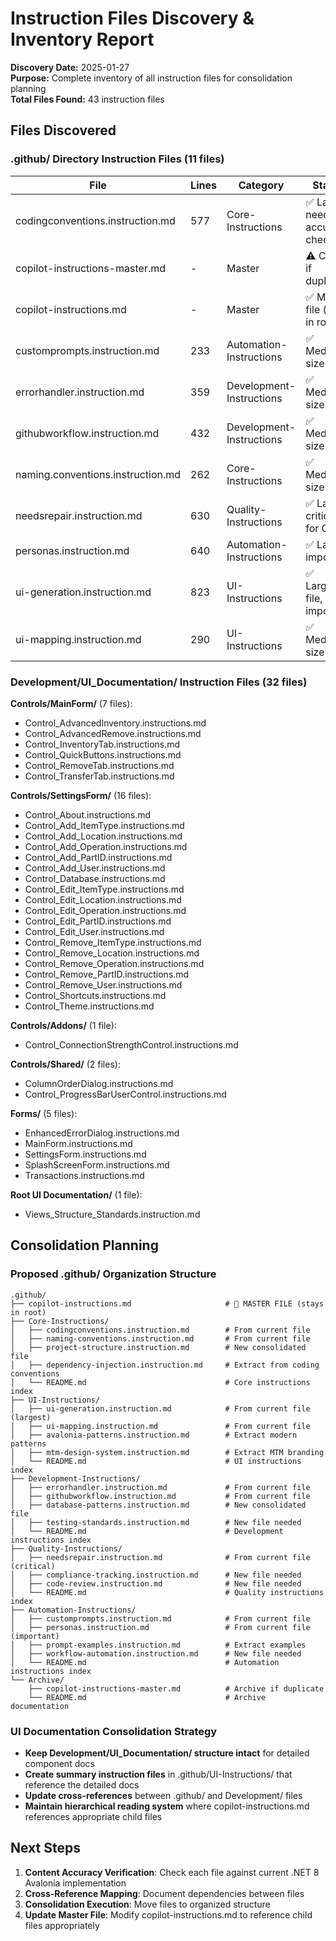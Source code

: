 # Instruction Files Discovery & Inventory Report

**Discovery Date:** 2025-01-27  
**Purpose:** Complete inventory of all instruction files for consolidation planning  
**Total Files Found:** 43 instruction files

## Files Discovered

### .github/ Directory Instruction Files (11 files)
| File | Lines | Category | Status |
|------|-------|----------|--------|
| codingconventions.instruction.md | 577 | Core-Instructions | ✅ Large, needs accuracy check |
| copilot-instructions-master.md | - | Master | ⚠️ Check if duplicate |
| copilot-instructions.md | - | Master | ✅ Main file (keep in root) |
| customprompts.instruction.md | 233 | Automation-Instructions | ✅ Medium size |
| errorhandler.instruction.md | 359 | Development-Instructions | ✅ Medium size |
| githubworkflow.instruction.md | 432 | Development-Instructions | ✅ Medium size |
| naming.conventions.instruction.md | 262 | Core-Instructions | ✅ Medium size |
| needsrepair.instruction.md | 630 | Quality-Instructions | ✅ Large, critical for QA |
| personas.instruction.md | 640 | Automation-Instructions | ✅ Large, important |
| ui-generation.instruction.md | 823 | UI-Instructions | ✅ Largest file, very important |
| ui-mapping.instruction.md | 290 | UI-Instructions | ✅ Medium size |

### Development/UI_Documentation/ Instruction Files (32 files)
**Controls/MainForm/** (7 files):
- Control_AdvancedInventory.instructions.md
- Control_AdvancedRemove.instructions.md  
- Control_InventoryTab.instructions.md
- Control_QuickButtons.instructions.md
- Control_RemoveTab.instructions.md
- Control_TransferTab.instructions.md

**Controls/SettingsForm/** (16 files):
- Control_About.instructions.md
- Control_Add_ItemType.instructions.md
- Control_Add_Location.instructions.md
- Control_Add_Operation.instructions.md
- Control_Add_PartID.instructions.md
- Control_Add_User.instructions.md
- Control_Database.instructions.md
- Control_Edit_ItemType.instructions.md
- Control_Edit_Location.instructions.md
- Control_Edit_Operation.instructions.md
- Control_Edit_PartID.instructions.md
- Control_Edit_User.instructions.md
- Control_Remove_ItemType.instructions.md
- Control_Remove_Location.instructions.md
- Control_Remove_Operation.instructions.md
- Control_Remove_PartID.instructions.md
- Control_Remove_User.instructions.md
- Control_Shortcuts.instructions.md
- Control_Theme.instructions.md

**Controls/Addons/** (1 file):
- Control_ConnectionStrengthControl.instructions.md

**Controls/Shared/** (2 files):
- ColumnOrderDialog.instructions.md
- Control_ProgressBarUserControl.instructions.md

**Forms/** (5 files):
- EnhancedErrorDialog.instructions.md
- MainForm.instructions.md
- SettingsForm.instructions.md
- SplashScreenForm.instructions.md
- Transactions.instructions.md

**Root UI Documentation/** (1 file):
- Views_Structure_Standards.instruction.md

## Consolidation Planning

### Proposed .github/ Organization Structure
```
.github/
├── copilot-instructions.md                     # 🎯 MASTER FILE (stays in root)
├── Core-Instructions/                          
│   ├── codingconventions.instruction.md        # From current file
│   ├── naming-conventions.instruction.md       # From current file  
│   ├── project-structure.instruction.md        # New consolidated file
│   ├── dependency-injection.instruction.md     # Extract from coding conventions
│   └── README.md                               # Core instructions index
├── UI-Instructions/                            
│   ├── ui-generation.instruction.md            # From current file (largest)
│   ├── ui-mapping.instruction.md               # From current file
│   ├── avalonia-patterns.instruction.md        # Extract modern patterns
│   ├── mtm-design-system.instruction.md        # Extract MTM branding
│   └── README.md                               # UI instructions index
├── Development-Instructions/                   
│   ├── errorhandler.instruction.md             # From current file
│   ├── githubworkflow.instruction.md           # From current file
│   ├── database-patterns.instruction.md        # New consolidated file
│   ├── testing-standards.instruction.md        # New file needed
│   └── README.md                               # Development instructions index
├── Quality-Instructions/                       
│   ├── needsrepair.instruction.md              # From current file (critical)
│   ├── compliance-tracking.instruction.md      # New file needed
│   ├── code-review.instruction.md              # New file needed
│   └── README.md                               # Quality instructions index
├── Automation-Instructions/                    
│   ├── customprompts.instruction.md            # From current file
│   ├── personas.instruction.md                 # From current file (important)
│   ├── prompt-examples.instruction.md          # Extract examples
│   ├── workflow-automation.instruction.md      # New file needed
│   └── README.md                               # Automation instructions index
└── Archive/                                    
    ├── copilot-instructions-master.md          # Archive if duplicate
    └── README.md                               # Archive documentation
```

### UI Documentation Consolidation Strategy
- **Keep Development/UI_Documentation/ structure intact** for detailed component docs
- **Create summary instruction files** in .github/UI-Instructions/ that reference the detailed docs
- **Update cross-references** between .github/ and Development/ files
- **Maintain hierarchical reading system** where copilot-instructions.md references appropriate child files

## Next Steps
1. **Content Accuracy Verification**: Check each file against current .NET 8 Avalonia implementation
2. **Cross-Reference Mapping**: Document dependencies between files  
3. **Consolidation Execution**: Move files to organized structure
4. **Update Master File**: Modify copilot-instructions.md to reference child files appropriately